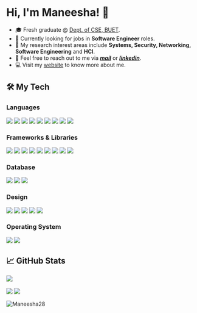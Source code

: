 # Hi, I'm Maneesha! 👋
- 🎓 Fresh graduate @ [Dept. of CSE, BUET](https://cse.buet.ac.bd/).
- 🌱 Currently looking for jobs in **Software Engineer** roles.
- 🔎 My research interest areas include **Systems, Security, Networking, Software Engineering** and **HCI**.
- 📧 Feel free to reach out to me via [***mail***](mailto:mswarna28@gmail.com) or [***linkedin***](https://www.linkedin.com/in/maneesha-rani-saha-b0576a19b/).
- 💻 Visit my [website](https://maneesha28.github.io/) to know more about me.

<div>

## 🛠️ My Tech

<h3>Languages</h3>
  
![](https://img.shields.io/badge/C-00599C?style=for-the-badge&logo=c&logoColor=white) ![](https://img.shields.io/badge/C%2B%2B-00599C?style=for-the-badge&logo=c%2B%2B&logoColor=white) ![](https://img.shields.io/badge/Java-00599C?style=for-the-badge&logo=Java&logoColor=white) ![](https://img.shields.io/badge/Python-FFD43B?style=for-the-badge&logo=python&logoColor=blue) ![](https://img.shields.io/badge/json-5E5C5C?style=for-the-badge&logo=json&logoColor=white) ![](https://img.shields.io/badge/JavaScript-323330?style=for-the-badge&logo=javascript&logoColor=F7DF1E) ![](https://img.shields.io/badge/HTML5-E34F26?style=for-the-badge&logo=html5&logoColor=white) ![](https://img.shields.io/badge/CSS3-1572B6?style=for-the-badge&logo=css3&logoColor=white) ![](https://img.shields.io/badge/LaTeX-47A141?style=for-the-badge&logo=LaTeX&logoColor=white)

<h3>Frameworks & Libraries </h3>
  
![](https://img.shields.io/badge/Node%20js-339933?style=for-the-badge&logo=nodedotjs&logoColor=white) ![](https://img.shields.io/badge/Express%20js-000000?style=for-the-badge&logo=express&logoColor=white) ![](https://img.shields.io/badge/Spring-6DB33F?style=for-the-badge&logo=spring&logoColor=white) ![](https://img.shields.io/badge/jQuery-0769AD?style=for-the-badge&logo=jquery&logoColor=white) ![](https://img.shields.io/badge/axios-671ddf?&style=for-the-badge&logo=axios&logoColor=white) ![](https://img.shields.io/badge/Bootstrap-563D7C?style=for-the-badge&logo=bootstrap&logoColor=white) ![](https://img.shields.io/badge/firebase-ffca28?style=for-the-badge&logo=firebase&logoColor=black) ![](https://img.shields.io/badge/OpenGL-FFFFFF?style=for-the-badge&logo=opengl) ![](https://img.shields.io/badge/Postman-FF6C37?style=for-the-badge&logo=Postman&logoColor=white)

<h3>Database </h3>
  
![](https://img.shields.io/badge/Oracle-F80000?style=for-the-badge&logo=Oracle&logoColor=white) ![](https://img.shields.io/badge/PostgreSQL-316192?style=for-the-badge&logo=postgresql&logoColor=white) ![](https://img.shields.io/badge/MySQL-005C84?style=for-the-badge&logo=mysql&logoColor=white) 

<h3>Design</h3>
  
![](https://img.shields.io/badge/Adobe%20Illustrator-FF9A00?style=for-the-badge&logo=adobe%20illustrator&logoColor=white) ![](https://img.shields.io/badge/Canva-%2300C4CC.svg?&style=for-the-badge&logo=Canva&logoColor=white) ![](https://img.shields.io/badge/Figma-F24E1E?style=for-the-badge&logo=figma&logoColor=white) ![](https://img.shields.io/badge/Material%20UI-007FFF?style=for-the-badge&logo=mui&logoColor=white) ![](https://img.shields.io/badge/Blender-E87D0D?style=for-the-badge&logo=blender&logoColor=white) 

<h3>Operating System</h3>
  
![](https://img.shields.io/badge/Ubuntu-E95420?style=for-the-badge&logo=ubuntu&logoColor=white) ![](https://img.shields.io/badge/Windows-0078D6?style=for-the-badge&logo=windows&logoColor=white) 

## 📈 GitHub Stats
  
![](http://github-profile-summary-cards.vercel.app/api/cards/profile-details?username=Maneesha28&theme=dracula)
</br></br>
![](http://github-profile-summary-cards.vercel.app/api/cards/repos-per-language?username=Maneesha28&theme=dracula) ![](http://github-profile-summary-cards.vercel.app/api/cards/stats?username=Maneesha28&theme=dracula)
<p align="left"> <img src="https://komarev.com/ghpvc/?username=Maneesha28&label=Profile%20views&color=0e75b6&style=flat" alt="Maneesha28" /> </p>

<!--
![](http://github-profile-summary-cards.vercel.app/api/cards/repos-per-language?username=Maneesha28&theme=dracula) ![](http://github-profile-summary-cards.vercel.app/api/cards/most-commit-language?username=Maneesha28&theme=dracula)

![](http://github-profile-summary-cards.vercel.app/api/cards/stats?username=Maneesha28&theme=dracula) ![](http://github-profile-summary-cards.vercel.app/api/cards/productive-time?username=Maneesha28&theme=dracula&utcOffset=8)

